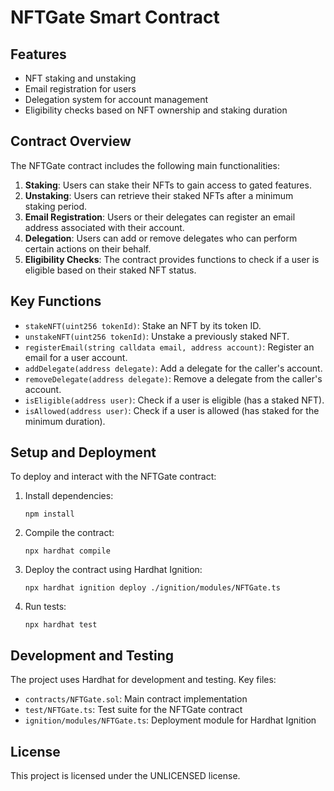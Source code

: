 # NFTGate Smart Contract

## Features

- NFT staking and unstaking
- Email registration for users
- Delegation system for account management
- Eligibility checks based on NFT ownership and staking duration

## Contract Overview

The NFTGate contract includes the following main functionalities:

1. **Staking**: Users can stake their NFTs to gain access to gated features.
2. **Unstaking**: Users can retrieve their staked NFTs after a minimum staking period.
3. **Email Registration**: Users or their delegates can register an email address associated with their account.
4. **Delegation**: Users can add or remove delegates who can perform certain actions on their behalf.
5. **Eligibility Checks**: The contract provides functions to check if a user is eligible based on their staked NFT status.

## Key Functions

- `stakeNFT(uint256 tokenId)`: Stake an NFT by its token ID.
- `unstakeNFT(uint256 tokenId)`: Unstake a previously staked NFT.
- `registerEmail(string calldata email, address account)`: Register an email for a user account.
- `addDelegate(address delegate)`: Add a delegate for the caller's account.
- `removeDelegate(address delegate)`: Remove a delegate from the caller's account.
- `isEligible(address user)`: Check if a user is eligible (has a staked NFT).
- `isAllowed(address user)`: Check if a user is allowed (has staked for the minimum duration).

## Setup and Deployment

To deploy and interact with the NFTGate contract:

1. Install dependencies:
   ```
   npm install
   ```

2. Compile the contract:
   ```
   npx hardhat compile
   ```

3. Deploy the contract using Hardhat Ignition:
   ```
   npx hardhat ignition deploy ./ignition/modules/NFTGate.ts
   ```

4. Run tests:
   ```
   npx hardhat test
   ```

## Development and Testing

The project uses Hardhat for development and testing. Key files:

- `contracts/NFTGate.sol`: Main contract implementation
- `test/NFTGate.ts`: Test suite for the NFTGate contract
- `ignition/modules/NFTGate.ts`: Deployment module for Hardhat Ignition

## License

This project is licensed under the UNLICENSED license.
